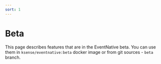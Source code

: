 ```yaml
---
sort: 1
---
```


# Beta

This page describes features that are in the EventNative beta. You can use them in `ksense/eventnative:beta` docker image or from git sources - `beta` branch.